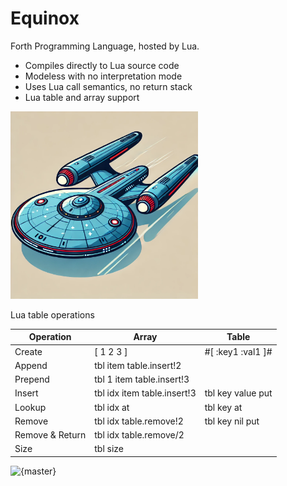 # Equinox
Forth Programming Language, hosted by Lua. 

* Compiles directly to Lua source code
* Modeless with no interpretation mode
* Uses Lua call semantics, no return stack
* Lua table and array support 

<img src="logo/logo.png" alt="logo" width="300"/>

Lua table operations

| Operation       | Array                       | Table             |
|-----------------|-----------------------------|-------------------|
| Create          | [ 1 2 3 ]                   | #[ :key1 :val1 ]# |
| Append          | tbl item table.insert!2     |                   |
| Prepend         | tbl 1 item table.insert!3   |                   |
| Insert          | tbl idx item table.insert!3 | tbl key value put |
| Lookup          | tbl idx at                  | tbl key at        |
| Remove          | tbl idx table.remove!2      | tbl key nil put   |
| Remove & Return | tbl idx table.remove/2      |                   |
| Size            | tbl size                    |                   |

![{master}](https://github.com/zeroflag/equinox/actions/workflows/makefile.yml/badge.svg) 
